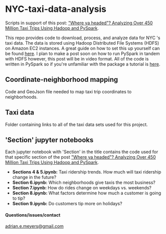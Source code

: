 # NYC-taxi-data-analysis
Scripts in support of this post: ["Where ya headed"? Analyzing Over 450 Million Taxi Trips Using Hadoop and PySpark](https://dailydatablog.wordpress.com/2018/01/27/where-ya-headed-analyzing-over-400-million-taxi-trips-using-hadoop-and-pyspark/). 

This repo provides code to download, process, and analyze data for NYC 's taxi data. The data is stored using Hadoop Distributed File Systems (HDFS) on Amazon EC2 instances. A great guide on how to set this up yourself can be found [here](http://www.novixys.com/blog/setup-apache-hadoop-cluster-aws-ec2/). I plan to make a post soon on how to run PySpark in tandem with HDFS however, this post will be in video format. All of the code is written in PySpark so if you're unfamiliar with the package a tutorial is [here](https://www.analyticsvidhya.com/blog/2016/10/spark-dataframe-and-operations/).

## Coordinate-neighborhood mapping

Code and GeoJson file needed to map taxi trip coordinates to neighborhoods. 


## Taxi data

Folder containing links to all of the taxi data sets used for this project. 


## 'Section' jupyter notebooks

Each jupyter notebook with 'Section' in the title contains the code used for that specific section of the post ["Where ya headed"? Analyzing Over 450 Million Taxi Trips Using Hadoop and PySpark](https://dailydatablog.wordpress.com/2018/01/27/where-ya-headed-analyzing-over-400-million-taxi-trips-using-hadoop-and-pyspark/). 

- **Sections 4 & 5.ipynb:** Taxi ridership trends. How much will taxi ridership change in the future? 
- **Section 6.ipynb:** Which neighborhoods give taxis the most business?
- **Section 7.ipynb:** How do rides change on weekdays vs. weekends?
- **Section 8.ipynb:** What factors determine how much a customer is going to tip?
- **Section 9.ipynb:** Do customers tip more on holidays?


#### Questions/issues/contact
<adrian.e.meyers@gmail.com>
